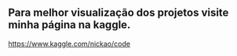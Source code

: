 ## Para melhor visualização dos projetos visite minha página na kaggle.


https://www.kaggle.com/nickao/code
